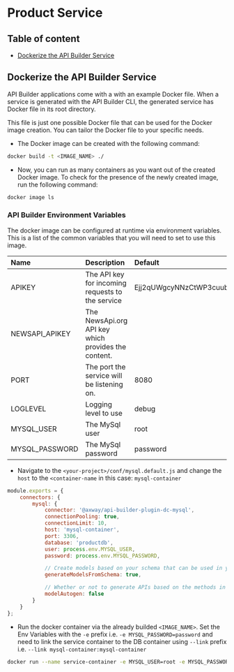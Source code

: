 # Product Service

## Table of content
*	[Dockerize the API Builder Service](#dockerize-the-api-builder-service)

## Dockerize the API Builder Service
API Builder applications come with a with an example Docker file. When a service is generated with the API Builder CLI, the generated service has Docker file in its root directory.

This file is just one possible Docker file that can be used for the Docker image creation. You can tailor the Docker file to your specific needs.

* The Docker image can be created with the following command:
```sh
docker build -t <IMAGE_NAME> ./
```

* Now, you can run as many containers as you want out of the created Docker image. To check for the presence of the newly created image, run the following command:
```sh
docker image ls
```

### API Builder Environment Variables
The docker image can be configured at runtime via environment variables. This is a list of the common variables that you will need to set to use this image.

| Name                 | Description                                         | Default                          | Options                   |
|:---------------------|:----------------------------------------------------|:---------------------------------|:--------------------------|
| APIKEY         | The API key for incoming requests to the service    | Ejj2qUWgcyNNzCtWP3cuubqeCgHm90Y3 |                    |
| NEWSAPI_APIKEY | The NewsApi.org API key which provides the content. |                                  | Signup at [https://newsapi.org](https://newsapi.org) | 
| PORT                 | The port the service will be listening on.          | 8080                             | |
| LOGLEVEL       | Logging level to use                                | debug                            | debug, trace, info, error |
| MYSQL_USER	| The MySql user 									| root									| |
| MYSQL_PASSWORD | The MySql password								| password 								| |


* Navigate to the `<your-project>/conf/mysql.default.js` and change the `host` to the `<container-name` in this case: `mysql-container`
```js
module.exports = {
	connectors: {
		mysql: {
			connector: '@axway/api-builder-plugin-dc-mysql',
			connectionPooling: true,
			connectionLimit: 10,
      		host: 'mysql-container',
			port: 3306,
			database: 'productdb',
			user: process.env.MYSQL_USER,
			password: process.env.MYSQL_PASSWORD,

			// Create models based on your schema that can be used in your API.
			generateModelsFromSchema: true,

			// Whether or not to generate APIs based on the methods in generated models.
			modelAutogen: false
		}
	}
};
```

* Run the docker container via the already builded `<IMAGE_NAME>`. Set the Env Variables with the `-e` prefix i.e. `-e MYSQL_PASSWORD=password` and need to link the service container to the DB container using `--link` prefix i.e. `--link mysql-container:mysql-container`

```sh
docker run --name service-container -e MYSQL_USER=root -e MYSQL_PASSWORD=password --link mysql-container:mysql-container -p 8080:8080 service-img
```